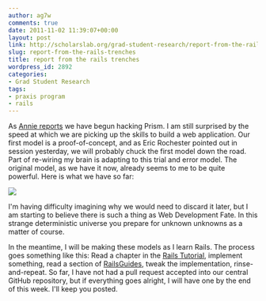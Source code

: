 ```yaml
---
author: ag7w
comments: true
date: 2011-11-02 11:39:07+00:00
layout: post
link: http://scholarslab.org/grad-student-research/report-from-the-rails-trenches/
slug: report-from-the-rails-trenches
title: report from the rails trenches
wordpress_id: 2892
categories:
- Grad Student Research
tags:
- praxis program
- rails
---
```


As [Annie reports](http://www.scholarslab.org/praxis-program/building-prism-let-there-be-light/) we have begun hacking Prism. I am still surprised by the speed at which we are picking up the skills to build a web application. Our first model is a proof-of-concept, and as Eric Rochester pointed out in session yesterday, we will probably chuck the first model down the road. Part of re-wiring my brain is adapting to this trial and error model. The original model, as we have it now, already seems to me to be quite powerful. Here is what we have so far:


[![](http://www.scholarslab.org/wp-content/uploads/2011/11/PrismDataModel-1-300x246.jpg)](http://www.scholarslab.org/praxis-program/report-from-the-rails-trenches/attachment/prismdatamodel-1/)


I'm having difficulty imagining why we would need to discard it later, but I am starting to believe there is such a thing as Web Development Fate. In this strange deterministic universe you prepare for unknown unknowns as a matter of course.

In the meantime, I will be making these models as I learn Rails. The process goes something like this: Read a chapter in the [Rails Tutorial](http://ruby.railstutorial.org/ruby-on-rails-tutorial-book), implement something, read a section of [RailsGuides](http://guides.rubyonrails.org/), tweak the implementation, rinse-and-repeat. So far, I have not had a pull request accepted into our central GitHub repository, but if everything goes alright, I will have one by the end of this week. I'll keep you posted.
